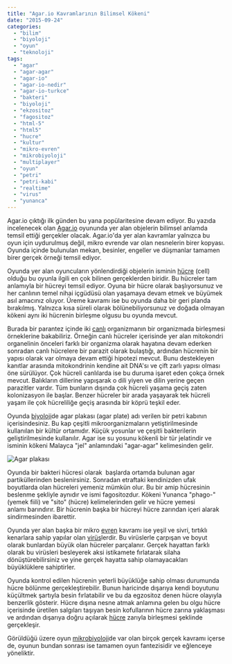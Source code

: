 ```yaml
---
title: "Agar.io Kavramlarının Bilimsel Kökeni"
date: "2015-09-24"
categories: 
  - "bilim"
  - "biyoloji"
  - "oyun"
  - "teknoloji"
tags: 
  - "agar"
  - "agar-agar"
  - "agar-io"
  - "agar-io-nedir"
  - "agar-io-turkce"
  - "bakteri"
  - "biyoloji"
  - "ekzositoz"
  - "fagositoz"
  - "html-5"
  - "html5"
  - "hucre"
  - "kultur"
  - "mikro-evren"
  - "mikrobiyoloji"
  - "multiplayer"
  - "oyun"
  - "petri"
  - "petri-kabi"
  - "realtime"
  - "virus"
  - "yunanca"
---
```


Agar.io çıktığı ilk günden bu yana popülaritesine devam ediyor. Bu yazıda incelenecek olan [Agar.io](http://sabahlatan.com/blog/agar-io-oyunu-ve-puf-noktalari/) oyununda yer alan objelerin bilimsel anlamda temsil ettiği gerçekler olacak. Agar.io'da yer alan kavramlar yalnızca bu oyun için uydurulmuş değil, mikro evrende var olan nesnelerin birer kopyası. Oyunda içinde bulunulan mekan, besinler, engeller ve düşmanlar tamamen birer gerçek örneği temsil ediyor.

Oyunda yer alan oyuncuların yönlendirdiği objelerin isminin [hücre](http://sabahlatan.com/etiket/hücre/) (cell) olduğu bu oyunla ilgili en çok bilinen gerçeklerden biridir. Bu hücreler tam anlamıyla bir hücreyi temsil ediyor. Oyuna bir hücre olarak başlıyorsunuz ve her canlının temel nihai içgüdüsü olan yaşamaya devam etmek ve büyümek asıl amacınız oluyor. Üreme kavramı ise bu oyunda daha bir geri planda bırakılmış. Yalnızca kısa süreli olarak bölünebiliyorsunuz ve doğada olmayan kökeni aynı iki hücrenin birleşme olgusu bu oyunda mevcut.

Burada bir parantez içinde iki [canlı](http://sabahlatan.com/etiket/canlı/) organizmanın bir organizmada birleşmesi örneklerine bakabiliriz. Örneğin canlı hücreler içerisinde yer alan mitokondri organelinin önceleri farklı bir organizma olarak hayatına devam ederken sonradan canlı hücrelere bir parazit olarak bulaştığı, ardından hücrenin bir yapısı olarak var olmaya devam ettiği hipotezi mevcut. Bunu destekleyen kanıtlar arasında mitokondrinin kendine ait DNA'sı ve çift zarlı yapısı olması öne sürülüyor. Çok hücreli canlılarda ise bu duruma işaret eden çokça örnek mevcut. Balıkların dillerine yapışarak o dili yiyen ve dilin yerine geçen parazitler vardır. Tüm bunların dışında çok hücreli yaşama geçiş zaten kolonizasyon ile başlar. Benzer hücreler bir arada yaşayarak tek hücreli yaşam ile çok hücreliliğe geçiş arasında bir köprü teşkil eder.

Oyunda [biyoloji](http://sabahlatan.com/etiket/biyoloji/)de agar plakası (agar plate) adı verilen bir petri kabının içerisindesiniz. Bu kap çeşitli mikroorganizmaların yetiştirilmesinde kullanılan bir kültür ortamıdır. Küçük yosunlar ve çeşitli bakterilerin geliştirilmesinde kullanılır. Agar ise su yosunu kökenli bir tür jelatindir ve isminin kökeni Malayca "jel" anlamındaki "agar-agar" kelimesinden gelir.

![Agar plakası](../images/5365405758_87c0da4d02_b-300x200.jpg)

Oyunda bir bakteri hücresi olarak  başlarda ortamda bulunan agar partiküllerinden beslenirsiniz. Sonradan etraftaki kendinizden ufak boyutlarda olan hücreleri yemeniz mümkün olur. Bu bir amip hücresinin beslenme şekliyle aynıdır ve ismi fagositozdur. Kökeni Yunanca "phago-" (yemek fiili) ve "sito" (hücre) kelimelerinden gelir ve hücre yemesi anlamı barındırır. Bir hücrenin başka bir hücreyi hücre zarından içeri alarak sindirmesinden ibarettir.

Oyunda yer alan başka bir mikro [evren](http://sabahlatan.com/etiket/evren/) kavramı ise yeşil ve sivri, tırtıklı kenarlara sahip yapılar olan [virüs](http://sabahlatan.com/etiket/virüs/)lerdir. Bu virüslerle çarpışan ve boyut olarak bunlardan büyük olan hücreler parçalanır. Gerçek hayattan farklı olarak bu virüsleri besleyerek aksi istikamete fırlatarak silaha dönüştürebilirsiniz ve yine gerçek hayatta sahip olamayacakları büyüklüklere sahiptirler.

Oyunda kontrol edilen hücrenin yeterli büyüklüğe sahip olması durumunda hücre bölünme gerçekleştirebilir. Bunun haricinde dışarıya kendi boyutunu küçültmek şartıyla besin fırlatabilir ve bu da egzositoz denen hücre olayıyla benzerlik gösterir. Hücre dışına nesne atmak anlamına gelen bu olgu hücre içerisinde üretilen salgıları taşıyan besin kofullarının hücre zarına yaklaşması ve ardından dışarıya doğru açılarak [hücre](http://sabahlatan.com/etiket/hücre/) zarıyla birleşmesi şeklinde gerçekleşir.

Görüldüğü üzere oyun [mikrobiyoloji](http://sabahlatan.com/etiket/mikrobiyoloji/)de var olan birçok gerçek kavramı içerse de, oyunun bundan sonrası ise tamamen oyun fantezisidir ve eğlenceye yöneliktir.
